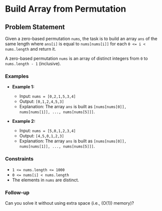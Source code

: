 # Build Array from Permutation

## Problem Statement
Given a zero-based permutation `nums`, the task is to build an array `ans` of the same length where `ans[i]` is equal to `nums[nums[i]]` for each `0 <= i < nums.length` and return it.

A zero-based permutation `nums` is an array of distinct integers from `0` to `nums.length - 1` (inclusive).

### Examples
- **Example 1:**
  - Input: `nums = [0,2,1,5,3,4]`
  - Output: `[0,1,2,4,5,3]`
  - Explanation: The array `ans` is built as `[nums[nums[0]], nums[nums[1]], ..., nums[nums[5]]]`.

- **Example 2:**
  - Input: `nums = [5,0,1,2,3,4]`
  - Output: `[4,5,0,1,2,3]`
  - Explanation: The array `ans` is built as `[nums[nums[0]], nums[nums[1]], ..., nums[nums[5]]]`.

### Constraints
- `1 <= nums.length <= 1000`
- `0 <= nums[i] < nums.length`
- The elements in `nums` are distinct.

### Follow-up
Can you solve it without using extra space (i.e., \(O(1)\) memory)?
